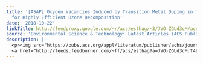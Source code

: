 ```yaml
---
title: '[ASAP] Oxygen Vacancies Induced by Transition Metal Doping in ?-MnO<sub>2</sub>
  for Highly Efficient Ozone Decomposition'
date: '2018-10-22'
linkTitle: http://feedproxy.google.com/~r/acs/esthag/~3/JVO-ZGLd3cM/acs.est.8b04294
source: 'Environmental Science & Technology: Latest Articles (ACS Publications)'
description: |-
  <p><img src="https://pubs.acs.org/appl/literatum/publisher/achs/journals/content/esthag/0/esthag.ahead-of-print/acs.est.8b04294/20181022/images/medium/es-2018-042943_0010.gif" alt="TOC Graphic"/></p><div><cite>Environmental Science & Technology</cite></div><div>DOI: 10.1021/acs.est.8b04294</div><div class="feedflare">
  <a href="http://feeds.feedburner.com/~ff/acs/esthag?a=JVO-ZGLd3cM:T4L4Xi14EA4:yIl2AUoC8zA"><img src="http://feeds.feedburner.com/~ff/acs/esthag?d=yIl2AUoC8zA" border="0"></img></a>
---
```

